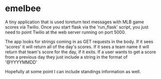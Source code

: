 # emelbee

A tiny application that is used toreturn text messages with MLB game scores via Twilio. Once you start flask via the 'run_flask' script, you just need to point Twilio at the web server running on port 5000. 

The app looks for strings coming in as GET requests in the body. If it sees 'scores' it will return all of the day's scores. If it sees a team name it will return that team's score for the day, if it exits. If a user wants to get a score from a previous day they just include a string in the format of '@YYYYMMDD'

Hopefully at some point I can include standings information as well.

